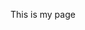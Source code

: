 <!DOCTYPE html>
 <html>
  <head>
    <meta charset="utf-8">
    <title>My test page</title>
  </head>
  <jimmy van beem>
    <p>This is my page</p>
  </body>
</html>
